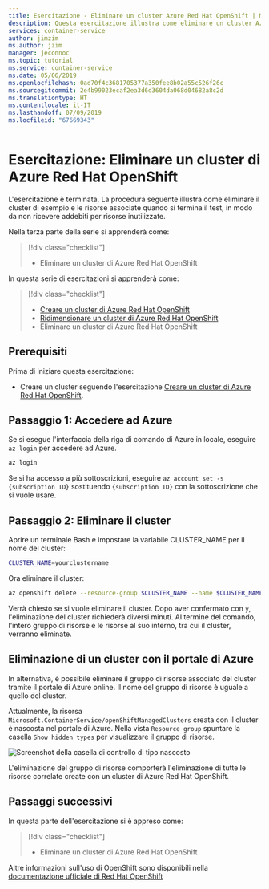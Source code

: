 ```yaml
---
title: Esercitazione - Eliminare un cluster Azure Red Hat OpenShift | Microsoft Docs
description: Questa esercitazione illustra come eliminare un cluster Azure Red Hat OpenShift usando l'interfaccia della riga di comando di Azure
services: container-service
author: jimzim
ms.author: jzim
manager: jeconnoc
ms.topic: tutorial
ms.service: container-service
ms.date: 05/06/2019
ms.openlocfilehash: 0ad70f4c3681705377a350fee8b02a55c526f26c
ms.sourcegitcommit: 2e4b99023ecaf2ea3d6d3604da068d04682a8c2d
ms.translationtype: HT
ms.contentlocale: it-IT
ms.lasthandoff: 07/09/2019
ms.locfileid: "67669343"
---
```

# <a name="tutorial-delete-an-azure-red-hat-openshift-cluster"></a>Esercitazione: Eliminare un cluster di Azure Red Hat OpenShift

L'esercitazione è terminata. La procedura seguente illustra come eliminare il cluster di esempio e le risorse associate quando si termina il test, in modo da non ricevere addebiti per risorse inutilizzate.

Nella terza parte della serie si apprenderà come:

> [!div class="checklist"]
> * Eliminare un cluster di Azure Red Hat OpenShift

In questa serie di esercitazioni si apprenderà come:
> [!div class="checklist"]
> * [Creare un cluster di Azure Red Hat OpenShift](tutorial-create-cluster.md)
> * [Ridimensionare un cluster di Azure Red Hat OpenShift](tutorial-scale-cluster.md)
> * Eliminare un cluster di Azure Red Hat OpenShift

## <a name="prerequisites"></a>Prerequisiti

Prima di iniziare questa esercitazione:

* Creare un cluster seguendo l'esercitazione [Creare un cluster di Azure Red Hat OpenShift](tutorial-create-cluster.md).

## <a name="step-1-sign-in-to-azure"></a>Passaggio 1: Accedere ad Azure

Se si esegue l'interfaccia della riga di comando di Azure in locale, eseguire `az login` per accedere ad Azure.

```bash
az login
```

Se si ha accesso a più sottoscrizioni, eseguire `az account set -s {subscription ID}` sostituendo `{subscription ID}` con la sottoscrizione che si vuole usare.

## <a name="step-2-delete-the-cluster"></a>Passaggio 2: Eliminare il cluster

Aprire un terminale Bash e impostare la variabile CLUSTER_NAME per il nome del cluster:

```bash
CLUSTER_NAME=yourclustername
```

Ora eliminare il cluster:

```bash
az openshift delete --resource-group $CLUSTER_NAME --name $CLUSTER_NAME
```

Verrà chiesto se si vuole eliminare il cluster. Dopo aver confermato con `y`, l'eliminazione del cluster richiederà diversi minuti. Al termine del comando, l'intero gruppo di risorse e le risorse al suo interno, tra cui il cluster, verranno eliminate.

## <a name="deleting-a-cluster-using-the-azure-portal"></a>Eliminazione di un cluster con il portale di Azure

In alternativa, è possibile eliminare il gruppo di risorse associato del cluster tramite il portale di Azure online. Il nome del gruppo di risorse è uguale a quello del cluster.

Attualmente, la risorsa `Microsoft.ContainerService/openShiftManagedClusters` creata con il cluster è nascosta nel portale di Azure. Nella vista `Resource group` spuntare la casella `Show hidden types` per visualizzare il gruppo di risorse.

![Screenshot della casella di controllo di tipo nascosto](./media/aro-portal-hidden-type.png)

L'eliminazione del gruppo di risorse comporterà l'eliminazione di tutte le risorse correlate create con un cluster di Azure Red Hat OpenShift.

## <a name="next-steps"></a>Passaggi successivi

In questa parte dell'esercitazione si è appreso come:
> [!div class="checklist"]
> * Eliminare un cluster di Azure Red Hat OpenShift

Altre informazioni sull'uso di OpenShift sono disponibili nella [documentazione ufficiale di Red Hat OpenShift](https://docs.openshift.com/aro/welcome/index.html)